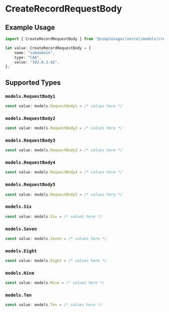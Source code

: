 # CreateRecordRequestBody

## Example Usage

```typescript
import { CreateRecordRequestBody } from "@simplesagar/vercel/models/createrecordop.js";

let value: CreateRecordRequestBody = {
    name: "subdomain",
    type: "CAA",
    value: "192.0.2.42",
};
```

## Supported Types

### `models.RequestBody1`

```typescript
const value: models.RequestBody1 = /* values here */
```

### `models.RequestBody2`

```typescript
const value: models.RequestBody2 = /* values here */
```

### `models.RequestBody3`

```typescript
const value: models.RequestBody3 = /* values here */
```

### `models.RequestBody4`

```typescript
const value: models.RequestBody4 = /* values here */
```

### `models.RequestBody5`

```typescript
const value: models.RequestBody5 = /* values here */
```

### `models.Six`

```typescript
const value: models.Six = /* values here */
```

### `models.Seven`

```typescript
const value: models.Seven = /* values here */
```

### `models.Eight`

```typescript
const value: models.Eight = /* values here */
```

### `models.Nine`

```typescript
const value: models.Nine = /* values here */
```

### `models.Ten`

```typescript
const value: models.Ten = /* values here */
```

